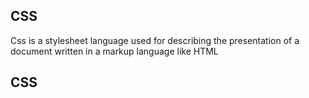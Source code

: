 ## CSS 
Css is a stylesheet language used for describing the presentation of a document written in a markup language like HTML

## CSS 